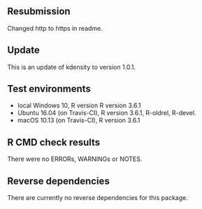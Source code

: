 ## Resubmission

Changed http to https in readme.

## Update
This is an update of kdensity to version 1.0.1.

## Test environments
* local Windows 10, R version R version 3.6.1
* Ubuntu 16.04 (on Travis-CI), R version 3.6.1, R-oldrel, R-devel.
* macOS 10.13 (on Travis-CI), R version 3.6.1

## R CMD check results
There were no ERRORs, WARNINGs or NOTES.

## Reverse dependencies
There are currently no reverse dependencies for this package.
